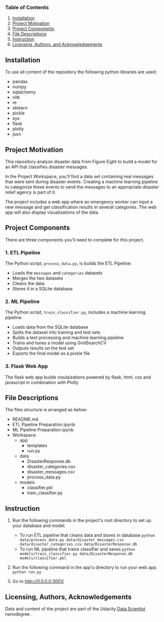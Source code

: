 
### Table of Contents

1. [Installation](#installation)
2. [Project Motivation](#motivation)
3. [Project Components](#components)
4. [File Descriptions](#files)
5. [Instruction](#results)
6. [Licensing, Authors, and Acknowledgements](#licensing)

## Installation <a name="installation"></a>

To use all content of the repository the following python libraries are used:
* pandas
* numpy
* sqlalchemy
* nltk
* re
* sklearn
* pickle
* sys
* flask
* plotly
* json

## Project Motivation<a name="motivation"></a>

This repository analyze disaster data from Figure Eight to build a model for an API that classifies disaster messages.

In the Project Workspace, you'll find a data set containing real messages that were sent during disaster events. Creating a machine learning pipeline to categorize these events to send the messages to an appropriate disaster relief agency is part of it.

The project includes a web app where an emergency worker can input a new message and get classification results in several categories. The web app will also display visualizations of the data.

## Project Components<a name="components"></a>
There are three components you'll need to complete for this project.

### 1. ETL Pipeline
The Python script, `process_data.py`, is builds the ETL Pipeline:

* Loads the `messages` and `categories` datasets
* Merges the two datasets
* Cleans the data
* Stores it in a SQLite database

### 2. ML Pipeline
The Python script, `train_classifier.py`, includes a machine learning pipeline:

* Loads data from the SQLite database
* Splits the dataset into training and test sets
* Builds a text processing and machine learning pipeline
* Trains and tunes a model using GridSearchCV
* Outputs results on the test set
* Exports the final model as a pickle file

### 3. Flask Web App
The flask web app builds visulaizations powered by flask, html, css and javascript in combination with Plotly


## File Descriptions <a name="files"></a>

The files structure is arranged as below:

* README.md
* ETL Pipeline Preparation.ipynb
* ML Pipeline Preparation.ipynb
* Workspace
  * app
    * templates
    * run.py
  * data
    * DisasterResponse.db
    * disaster_categories.csv
    * disaster_messages.csv
    * process_data.py
  * models
    * classifier.pkl
    * train_classifier.py  


## Instruction<a name="results"></a>

1. Run the following commands in the project's root directory to set up your database and model.

    - To run ETL pipeline that cleans data and stores in database
        `python data/process_data.py data/disaster_messages.csv data/disaster_categories.csv data/DisasterResponse.db`
    - To run ML pipeline that trains classifier and saves
        `python models/train_classifier.py data/DisasterResponse.db models/classifier.pkl`

2. Run the following command in the app's directory to run your web app.
    `python run.py`

3. Go to http://0.0.0.0:3001/

## Licensing, Authors, Acknowledgements<a name="licensing"></a>

Data and content of the project are part of the Udacity [Data Scientist](https://www.udacity.com/course/data-scientist-nanodegree--nd025) nanodegree . 
